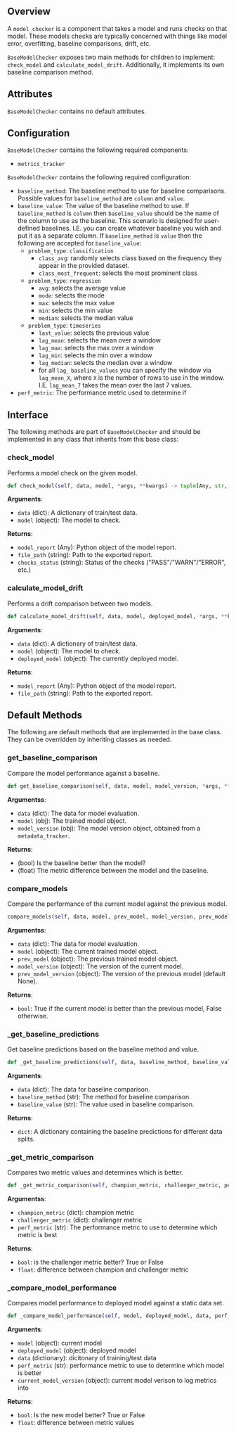 ## Overview

A `model_checker` is a component that takes a model and runs checks on that model. These models checks are typically concerned with things like model error, overfitting, baseline comparisons, drift, etc.  

`BaseModelChecker` exposes two main methods for children to implement: `check_model` and `calculate_model_drift`. Additionally, it implements its own baseline comparison method. 

## Attributes

`BaseModelChecker` contains no default attributes. 

## Configuration

`BaseModelChecker` contains the following required components: 

- `metrics_tracker`

`BaseModelChecker` contains the following required configuration: 

- `baseline_method`: The baseline method to use for baseline comparisons. Possible values for `baseline_method` are `column` and `value`. 
- `baseline_value`: The value of the baseline method to use. If `baseline_method` is `column` then `baseline_value` should be the name of the column to use as the baseline. This scenario is designed for user-defined baselines. I.E. you can create whatever baseline you wish and put it as a separate column. If `baseline_method` is `value` then the following are accepted for `baseline_value`: 
    - `problem_type`: `classification`
        - `class_avg`: randomly selects class based on the frequency they appear in the provided dataset. 
        - `class_most_frequent`: selects the most prominent class
    - `problem_type`: `regression`
        - `avg`: selects the average value
        - `mode`: selects the mode
        - `max`:  selects the max value
        - `min`: selects the min value
        - `median`: selects the median value
    - `problem_type`: `timeseries`
        - `last_value`: selects the previous value
        - `lag_mean`: selects the mean over a window
        - `lag_max`: selects the max over a window
        - `lag_min`: selects the min over a window
        - `lag_median`: selects the median over a window
        - for all `lag_` `baseline_values` you can specify the window via `lag_mean_X`, where `X` is the number of rows to use in the window. I.E. `lag_mean_7` takes the mean over the last 7 values. 
- `perf_metric`: The performance metric used to determine if 

## Interface

The following methods are part of `BaseModelChecker` and should be implemented in any class that inherits from this base class: 

### check_model

Performs a model check on the given model. 

```python
def check_model(self, data, model, *args, **kwargs) -> tuple[Any, str, str]
```

**Arguments**: 

- `data` (dict): A dictionary of train/test data.  
- `model` (object): The model to check.

**Returns**:

- `model_report` (Any): Python object of the model report.
- `file_path` (string): Path to the exported report.
- `checks_status` (string): Status of the checks ("PASS"/"WARN"/"ERROR", etc.)

### calculate_model_drift

Performs a drift comparison between two models.

```python
def calculate_model_drift(self, data, model, deployed_model, *args, **kwargs) -> tuple[Any, str]
```

**Arguments**: 

- `data` (dict): A dictionary of train/test data.  
- `model` (object): The model to check. 
- `deployed_model` (object): The currently deployed model. 

**Returns**:

- `model_report` (Any): Python object of the model report.
- `file_path` (string): Path to the exported report.

## Default Methods

The following are default methods that are implemented in the base class. They can be overridden by inheriting classes as needed.

### get_baseline_comparison
Compare the model performance against a baseline.

```python
def get_baseline_comparison(self, data, model, model_version, *args, **kwargs) -> tuple[bool, float]
```

        

**Argumentss**:
    
- `data` (dict): The data for model evaluation.
- `model` (obj): The trained model object.
- `model_version` (obj): The model version object, obtained from a `metadata_tracker`.
 
**Returns**:
    
- (bool) Is the baseline better than the model?
- (float) The metric difference between the model and the baseline.

### compare_models

Compare the performance of the current model against the previous model.

```python
compare_models(self, data, model, prev_model, model_version, prev_model_version=None, *args, **kwargs) -> bool
```
**Argumentss**:

- `data` (dict): The data for model evaluation.
- `model` (object): The current trained model object.
- `prev_model` (object): The previous trained model object.
- `model_version` (object): The version of the current model.
- `prev_model_version` (object): The version of the previous model (default None).

**Returns**:

- `bool`: True if the current model is better than the previous model, False otherwise.


### _get_baseline_predictions

Get baseline predictions based on the baseline method and value.

```python
def _get_baseline_predictions(self, data, baseline_method, baseline_value, *args, **kwargs) -> dict[str,Any]
```
**Arguments**:

- `data` (dict): The data for baseline comparison.
- `baseline_method` (str): The method for baseline comparison.
- `baseline_value` (str): The value used in baseline comparison.

**Returns**:
    
- `dict`: A dictionary containing the baseline predictions for different data splits.

### _get_metric_comparison

Compares two metric values and determines which is better. 

```python
def _get_metric_comparison(self, champion_metric, challenger_metric, perf_metric, *args, **kwargs) -> tuple[bool, float]
```
**Argumentss**:

- `champion_metric` (dict): champion metric
- `challenger_metric` (dict): challenger metric
- `perf_metric` (str): The performance metric to use to determine which metric is best

**Returns**:

- `bool`: is the challenger metric better? True or False 
- `float`: difference between champion and challenger metric

### _compare_model_performance

Compares model performance to deployed model against a static data set. 

```python 
def _compare_model_performance(self, model, deployed_model, data, perf_metric, current_model_version, *args, **kwargs) -> tuple[bool, float]
```

**Arguments**:
    
- `model` (object): current model
- `deployed_model` (object): deployed model
- `data` (dictionary): dicitonary of training/test data
- `perf_metric` (str): performance metric to use to determine which model is better
- `current_model_version` (object): current model verison to log metrics into

**Returns**:

- `bool`: Is the new model better? True or False
- `float`: difference between metric values